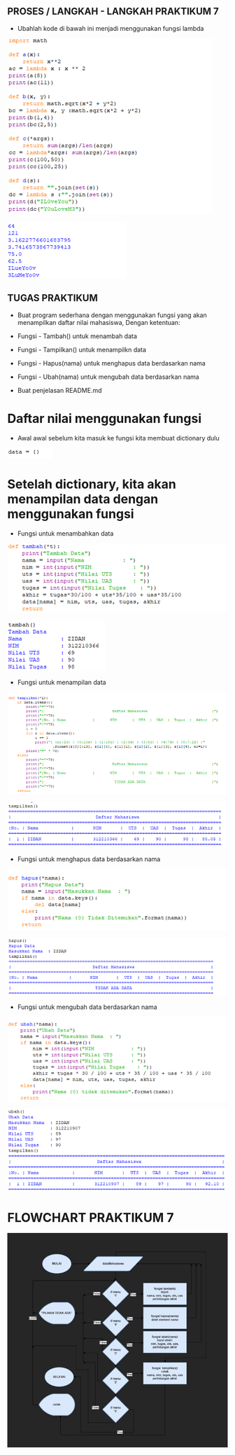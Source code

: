  ## PROSES / LANGKAH - LANGKAH PRAKTIKUM 7

- Ubahlah kode di bawah ini  menjadi menggunakan fungsi lambda 

![gambar1](gambar/gambargg1.png)

![gambar1](gambar/gambargg2.png)

## TUGAS PRAKTIKUM 

- Buat program sederhana dengan menggunakan fungsi yang akan menampilkan daftar nilai mahasiswa, Dengan ketentuan:

- Fungsi - Tambah() untuk menambah data 
- Fungsi - Tampilkan() untuk menampilkn data
- Fungsi - Hapus(nama) untuk menghapus data berdasarkan nama
- Fungsi - Ubah(nama) untuk mengubah data berdasarkan nama
- Buat penjelasan README.md

# Daftar nilai menggunakan fungsi

- Awal awal sebelum kita masuk ke fungsi kita membuat dictionary dulu 

![gambar1](gambar/gambargg3.png)

# Setelah dictionary, kita akan menampilan data dengan menggunakan fungsi

- Fungsi untuk menambahkan data 

![gambar1](gambar/gambargg4.png)

![gambar1](gambar/gambargg5.png)

- Fungsi untuk menampilan data 

![gambar1](gambar/gambargg6.png)

![gambar1](gambar/gambargg7.png)

- Fungsi untuk menghapus data berdasarkan nama

![gambar1](gambar/gambargg8.png)

![gambar1](gambar/gambargg11.png)

- Fungsi untuk mengubah data berdasarkan nama

![gambar1](gambar/gambargg10.png)

![gambar1](gambar/gambargg13.png)

# FLOWCHART PRAKTIKUM 7

![gambar1](gambar/gambargg30.jpeg)

